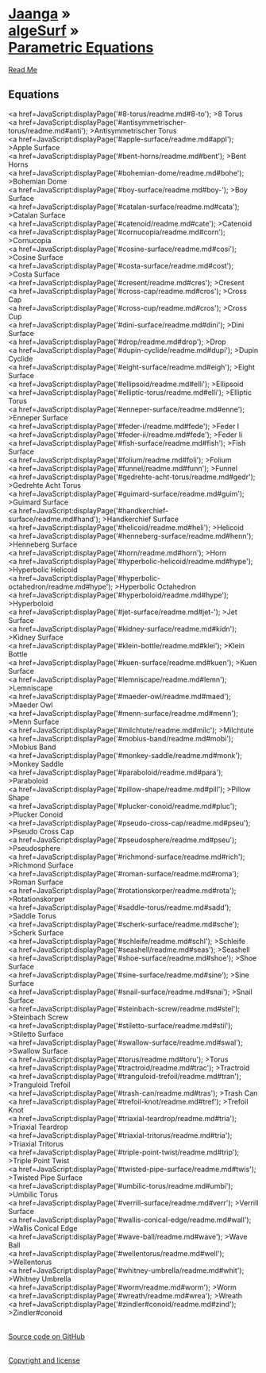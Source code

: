 [Jaanga](../../index.html ) &raquo;<br>[algeSurf]( ../../index.html ) &raquo;<br>[Parametric Equations]( ./index.html )
===

<p id=rm >
	<a href=JavaScript:displayPage('#readme.md#rm'); >Read Me</a>
</p>
 
## Equations
<a href=JavaScript:displayPage('#8-torus/readme.md#8-to'); >8 Torus</a>  
<a href=JavaScript:displayPage('#antisymmetrischer-torus/readme.md#anti'); >Antisymmetrischer Torus</a>  
<a href=JavaScript:displayPage('#apple-surface/readme.md#appl'); >Apple Surface</a>  
<a href=JavaScript:displayPage('#bent-horns/readme.md#bent'); >Bent Horns</a>  
<a href=JavaScript:displayPage('#bohemian-dome/readme.md#bohe'); >Bohemian Dome</a>  
<a href=JavaScript:displayPage('#boy-surface/readme.md#boy-'); >Boy Surface</a>  
<a href=JavaScript:displayPage('#catalan-surface/readme.md#cata'); >Catalan Surface</a>  
<a href=JavaScript:displayPage('#catenoid/readme.md#cate'); >Catenoid</a>  
<a href=JavaScript:displayPage('#cornucopia/readme.md#corn'); >Cornucopia</a>  
<a href=JavaScript:displayPage('#cosine-surface/readme.md#cosi'); >Cosine Surface</a>  
<a href=JavaScript:displayPage('#costa-surface/readme.md#cost'); >Costa Surface</a>  
<a href=JavaScript:displayPage('#cresent/readme.md#cres'); >Cresent</a>  
<a href=JavaScript:displayPage('#cross-cap/readme.md#cros'); >Cross Cap</a>  
<a href=JavaScript:displayPage('#cross-cup/readme.md#cros'); >Cross Cup</a>  
<a href=JavaScript:displayPage('#dini-surface/readme.md#dini'); >Dini Surface</a>  
<a href=JavaScript:displayPage('#drop/readme.md#drop'); >Drop</a>  
<a href=JavaScript:displayPage('#dupin-cyclide/readme.md#dupi'); >Dupin Cyclide</a>  
<a href=JavaScript:displayPage('#eight-surface/readme.md#eigh'); >Eight Surface</a>  
<a href=JavaScript:displayPage('#ellipsoid/readme.md#elli'); >Ellipsoid</a>  
<a href=JavaScript:displayPage('#elliptic-torus/readme.md#elli'); >Elliptic Torus</a>  
<a href=JavaScript:displayPage('#enneper-surface/readme.md#enne'); >Enneper Surface</a>  
<a href=JavaScript:displayPage('#feder-i/readme.md#fede'); >Feder I</a>  
<a href=JavaScript:displayPage('#feder-ii/readme.md#fede'); >Feder Ii</a>  
<a href=JavaScript:displayPage('#fish-surface/readme.md#fish'); >Fish Surface</a>  
<a href=JavaScript:displayPage('#folium/readme.md#foli'); >Folium</a>  
<a href=JavaScript:displayPage('#funnel/readme.md#funn'); >Funnel</a>  
<a href=JavaScript:displayPage('#gedrehte-acht-torus/readme.md#gedr'); >Gedrehte Acht Torus</a>  
<a href=JavaScript:displayPage('#guimard-surface/readme.md#guim'); >Guimard Surface</a>  
<a href=JavaScript:displayPage('#handkerchief-surface/readme.md#hand'); >Handkerchief Surface</a>  
<a href=JavaScript:displayPage('#helicoid/readme.md#heli'); >Helicoid</a>  
<a href=JavaScript:displayPage('#henneberg-surface/readme.md#henn'); >Henneberg Surface</a>  
<a href=JavaScript:displayPage('#horn/readme.md#horn'); >Horn</a>  
<a href=JavaScript:displayPage('#hyperbolic-helicoid/readme.md#hype'); >Hyperbolic Helicoid</a>  
<a href=JavaScript:displayPage('#hyperbolic-octahedron/readme.md#hype'); >Hyperbolic Octahedron</a>  
<a href=JavaScript:displayPage('#hyperboloid/readme.md#hype'); >Hyperboloid</a>  
<a href=JavaScript:displayPage('#jet-surface/readme.md#jet-'); >Jet Surface</a>  
<a href=JavaScript:displayPage('#kidney-surface/readme.md#kidn'); >Kidney Surface</a>  
<a href=JavaScript:displayPage('#klein-bottle/readme.md#klei'); >Klein Bottle</a>  
<a href=JavaScript:displayPage('#kuen-surface/readme.md#kuen'); >Kuen Surface</a>  
<a href=JavaScript:displayPage('#lemniscape/readme.md#lemn'); >Lemniscape</a>  
<a href=JavaScript:displayPage('#maeder-owl/readme.md#maed'); >Maeder Owl</a>  
<a href=JavaScript:displayPage('#menn-surface/readme.md#menn'); >Menn Surface</a>  
<a href=JavaScript:displayPage('#milchtute/readme.md#milc'); >Milchtute</a>  
<a href=JavaScript:displayPage('#mobius-band/readme.md#mobi'); >Mobius Band</a>  
<a href=JavaScript:displayPage('#monkey-saddle/readme.md#monk'); >Monkey Saddle</a>  
<a href=JavaScript:displayPage('#paraboloid/readme.md#para'); >Paraboloid</a>  
<a href=JavaScript:displayPage('#pillow-shape/readme.md#pill'); >Pillow Shape</a>  
<a href=JavaScript:displayPage('#plucker-conoid/readme.md#pluc'); >Plucker Conoid</a>  
<a href=JavaScript:displayPage('#pseudo-cross-cap/readme.md#pseu'); >Pseudo Cross Cap</a>  
<a href=JavaScript:displayPage('#pseudosphere/readme.md#pseu'); >Pseudosphere</a>  
<a href=JavaScript:displayPage('#richmond-surface/readme.md#rich'); >Richmond Surface</a>  
<a href=JavaScript:displayPage('#roman-surface/readme.md#roma'); >Roman Surface</a>  
<a href=JavaScript:displayPage('#rotationskorper/readme.md#rota'); >Rotationskorper</a>  
<a href=JavaScript:displayPage('#saddle-torus/readme.md#sadd'); >Saddle Torus</a>  
<a href=JavaScript:displayPage('#scherk-surface/readme.md#sche'); >Scherk Surface</a>  
<a href=JavaScript:displayPage('#schleife/readme.md#schl'); >Schleife</a>  
<a href=JavaScript:displayPage('#seashell/readme.md#seas'); >Seashell</a>  
<a href=JavaScript:displayPage('#shoe-surface/readme.md#shoe'); >Shoe Surface</a>  
<a href=JavaScript:displayPage('#sine-surface/readme.md#sine'); >Sine Surface</a>  
<a href=JavaScript:displayPage('#snail-surface/readme.md#snai'); >Snail Surface</a>  
<a href=JavaScript:displayPage('#steinbach-screw/readme.md#stei'); >Steinbach Screw</a>  
<a href=JavaScript:displayPage('#stiletto-surface/readme.md#stil'); >Stiletto Surface</a>  
<a href=JavaScript:displayPage('#swallow-surface/readme.md#swal'); >Swallow Surface</a>  
<a href=JavaScript:displayPage('#torus/readme.md#toru'); >Torus</a>  
<a href=JavaScript:displayPage('#tractroid/readme.md#trac'); >Tractroid</a>  
<a href=JavaScript:displayPage('#tranguloid-trefoil/readme.md#tran'); >Tranguloid Trefoil</a>  
<a href=JavaScript:displayPage('#trash-can/readme.md#tras'); >Trash Can</a>  
<a href=JavaScript:displayPage('#trefoil-knot/readme.md#tref'); >Trefoil Knot</a>  
<a href=JavaScript:displayPage('#triaxial-teardrop/readme.md#tria'); >Triaxial Teardrop</a>  
<a href=JavaScript:displayPage('#triaxial-tritorus/readme.md#tria'); >Triaxial Tritorus</a>  
<a href=JavaScript:displayPage('#triple-point-twist/readme.md#trip'); >Triple Point Twist</a>  
<a href=JavaScript:displayPage('#twisted-pipe-surface/readme.md#twis'); >Twisted Pipe Surface</a>  
<a href=JavaScript:displayPage('#umbilic-torus/readme.md#umbi'); >Umbilic Torus</a>  
<a href=JavaScript:displayPage('#verrill-surface/readme.md#verr'); >Verrill Surface</a>  
<a href=JavaScript:displayPage('#wallis-conical-edge/readme.md#wall'); >Wallis Conical Edge</a>  
<a href=JavaScript:displayPage('#wave-ball/readme.md#wave'); >Wave Ball</a>  
<a href=JavaScript:displayPage('#wellentorus/readme.md#well'); >Wellentorus</a>  
<a href=JavaScript:displayPage('#whitney-umbrella/readme.md#whit'); >Whitney Umbrella</a>  
<a href=JavaScript:displayPage('#worm/readme.md#worm'); >Worm</a>  
<a href=JavaScript:displayPage('#wreath/readme.md#wrea'); >Wreath</a>  
<a href=JavaScript:displayPage('#zindler#conoid/readme.md#zind'); >Zindler#conoid</a>  
<br>

<i class='fa fa-github'></i> [Source code on GitHub]( https://github.com/jaanga/algesurf/tree/gh-pages/parametric-equations/ )  
<br>
 
<i class='fa fa-copy'></i> [Copyright and license]( https://github.com/jaanga/jaanga.github.io/blob/master/jaanga-copyright-and-mit-license.md )  

